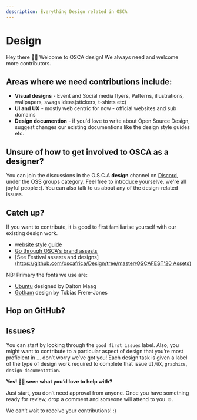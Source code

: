 ```yaml
---
description: Everything Design related in OSCA
---
```


# Design

Hey there 👋🏽 Welcome to OSCA design! We always need and welcome more contributors.

## Areas where we need contributions include:

* **Visual designs** - Event and Social media flyers, Patterns, illustrations, wallpapers, swags ideas\(stickers, t-shirts etc\)
* **UI and UX** - mostly web centric for now - official websites and sub domains
* **Design documention** - if you'd love to write about Open Source Design, suggest changes our existing documentions like the design style guides etc.  

## Unsure of how to get involved to OSCA as a **designer**?

You can join the discussions in the O.S.C.A **design** channel on [Discord](https://discord.gg/8STPZzN), under the OSS groups category. Feel free to introduce yourselve, we're all joyful people :\). You can also talk to us about any of the design-related issues.

## Catch up?

If you want to contribute, it is good to first familiarise yourself with our existing design work.

* [website style guide](https://www.figma.com/file/dDQ0f43gracsqn1LJYk91E/New-OSCA-website?node-id=608%3A0)
* [Go through OSCA's brand assests](https://github.com/oscafrica/Design/tree/master/Brand%20Assets)
* \[See Festival assests and designs\]\([https://github.com/oscafrica/Design/tree/master/OSCAFEST'20 Assets](https://github.com/oscafrica/Design/tree/master/OSCAFEST'20%20Assets)\)

NB: Primary the fonts we use are:

* [Ubuntu](https://fonts.google.com/specimen/Ubuntu?query=ubun) designed by Dalton Maag
* [Gotham](https://www.downloadfonts.io/gotham-font-family-free/) design by Tobias Frere-Jones

## Hop on GitHub?

## Issues?

You can start by looking through the `good first issues` label. Also, you might want to contribute to a particular aspect of design that you’re most proficient in … don’t worry we’ve got you! Each design task is given a label of the type of design work required to complete that issue `UI/UX`, `graphics`, `design-documentation`.

**Yes! 💪🏽 seen what you’d love to help with?**

Just start, you don’t need approval from anyone. Once you have something ready for review, drop a comment and someone will attend to you ☺️.

We can’t wait to receive your contributions! :\)

